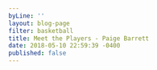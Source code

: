 ```yaml
---
byLine: ''
layout: blog-page
filter: basketball
title: Meet the Players - Paige Barrett
date: 2018-05-10 22:59:39 -0400
published: false
---
```

